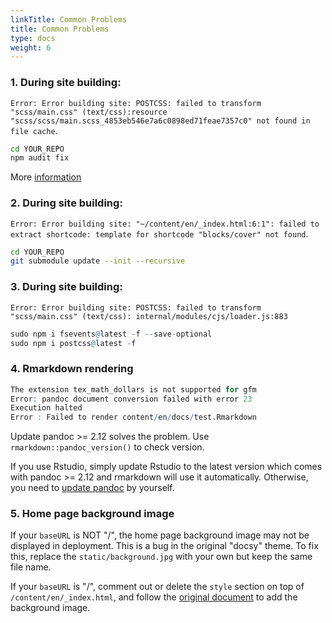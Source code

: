 ```yaml
---
linkTitle: Common Problems
title: Common Problems
type: docs
weight: 6
---
```


### 1. During site building: 

`Error: Error building site: POSTCSS: failed to transform "scss/main.css" (text/css):resource "scss/scss/main.scss_4853eb546e7a6c0898ed71feae7357c0" not found in file cache`.

```bash
cd YOUR_REPO
npm audit fix
```
More [information](https://github.com/google/docsy/issues/235)

### 2. During site building: 

`Error: Error building site: "~/content/en/_index.html:6:1": failed to extract shortcode: template for shortcode "blocks/cover" not found`.

```bash
cd YOUR_REPO
git submodule update --init --recursive
```

### 3.  During site building: 

`Error: Error building site: POSTCSS: failed to transform "scss/main.css" (text/css): internal/modules/cjs/loader.js:883`

```r
sudo npm i fsevents@latest -f --save-optional
sudo npm i postcss@latest -f
```

### 4. Rmarkdown rendering

```r
The extension tex_math_dollars is not supported for gfm
Error: pandoc document conversion failed with error 23
Execution halted
Error : Failed to render content/en/docs/test.Rmarkdown
```
Update pandoc >= 2.12 solves the problem. Use `rmarkdown::pandoc_version()` to check version.

If you use Rstudio, simply update Rstudio to the latest version which comes with pandoc >= 2.12 and 
rmarkdown will use it automatically. Otherwise, you need to [update pandoc](https://pandoc.org/installing.html) by yourself.


### 5. Home page background image
If your `baseURL` is NOT "/", the home page background image may not be displayed in deployment. This 
is a bug in the original "docsy" theme. To fix this, replace the `static/background.jpg` with your own but keep 
the same file name. 

If your `baseURL` is "/", comment out or delete the `style` section on top of `/content/en/_index.html`, 
and follow the [original document](https://www.docsy.dev/docs/adding-content/iconsimages/#add-images)
to add the background image. 
